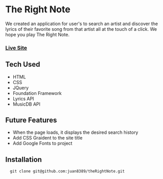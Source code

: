 # The Right Note

We created an application for user's to search an artist and discover the lyrics of their favorite song from that artist all at the touch of a click. We hope you play The Right Note.

### [Live Site](https://juan8389.github.io/theRightNote/)

## Tech Used
* HTML 
* CSS
* JQuery
* Foundation Framework
* Lyrics API
* MusicDB API

## Future Features 

* When the page loads, it displays the desired search history
* Add CSS Graident to the site title
* Add Google Fonts to project

## Installation
```
  git clone git@github.com:juan8389/theRightNote.git

  